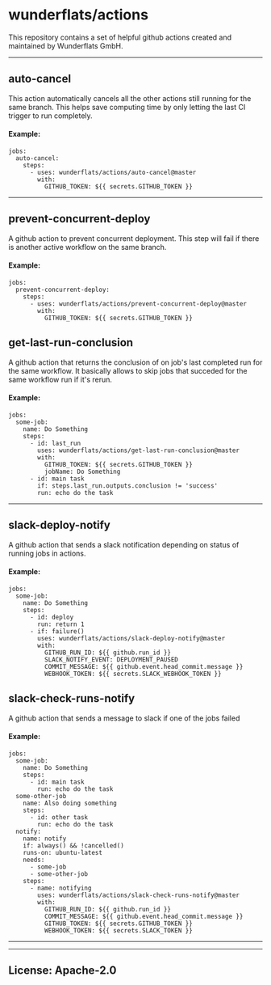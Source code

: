 # wunderflats/actions

This repository contains a set of helpful github actions created and maintained by Wunderflats GmbH.

---

## auto-cancel

This action automatically cancels all the other actions still running for the same branch. This helps save computing time by only letting the last CI trigger to run completely.

#### Example:

```
jobs:
  auto-cancel:
    steps:
      - uses: wunderflats/actions/auto-cancel@master
        with:
          GITHUB_TOKEN: ${{ secrets.GITHUB_TOKEN }}
```

---

## prevent-concurrent-deploy

A github action to prevent concurrent deployment. This step will fail if there is another active workflow on the same branch.

#### Example:

```
jobs:
  prevent-concurrent-deploy:
    steps:
      - uses: wunderflats/actions/prevent-concurrent-deploy@master
        with:
          GITHUB_TOKEN: ${{ secrets.GITHUB_TOKEN }}
```

## get-last-run-conclusion

A github action that returns the conclusion of on job's last completed run for the same workflow. It basically allows to skip jobs that succeded for the same workflow run if it's rerun.

#### Example:

```
jobs:
  some-job:
    name: Do Something
    steps:
      - id: last_run
        uses: wunderflats/actions/get-last-run-conclusion@master
        with:
          GITHUB_TOKEN: ${{ secrets.GITHUB_TOKEN }}
          jobName: Do Something
      - id: main task
        if: steps.last_run.outputs.conclusion != 'success'
        run: echo do the task
```

---

## slack-deploy-notify

A github action that sends a slack notification depending on status of running jobs in actions.

#### Example:

```
jobs:
  some-job:
    name: Do Something
    steps:
      - id: deploy
        run: return 1
      - if: failure()
        uses: wunderflats/actions/slack-deploy-notify@master
        with:
          GITHUB_RUN_ID: ${{ github.run_id }}
          SLACK_NOTIFY_EVENT: DEPLOYMENT_PAUSED
          COMMIT_MESSAGE: ${{ github.event.head_commit.message }}
          WEBHOOK_TOKEN: ${{ secrets.SLACK_WEBHOOK_TOKEN }}
```

## slack-check-runs-notify

A github action that sends a message to slack if one of the jobs failed

#### Example:

```
jobs:
  some-job:
    name: Do Something
    steps:
      - id: main task
        run: echo do the task
  some-other-job
    name: Also doing something
    steps:
      - id: other task
        run: echo do the task
  notify:
    name: notify
    if: always() && !cancelled()
    runs-on: ubuntu-latest
    needs:
      - some-job
      - some-other-job
    steps:
      - name: notifying
        uses: wunderflats/actions/slack-check-runs-notify@master
        with:
          GITHUB_RUN_ID: ${{ github.run_id }}
          COMMIT_MESSAGE: ${{ github.event.head_commit.message }}
          GITHUB_TOKEN: ${{ secrets.GITHUB_TOKEN }}
          WEBHOOK_TOKEN: ${{ secrets.SLACK_TOKEN }}
```

---

---

## License: Apache-2.0
